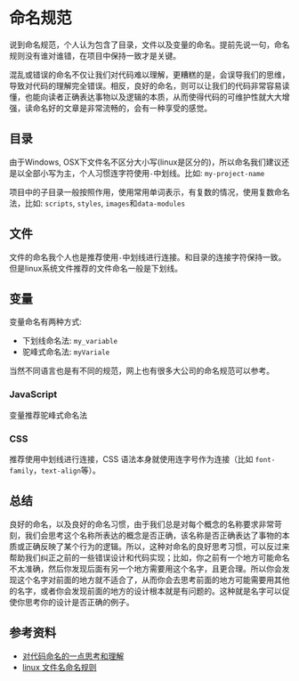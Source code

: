 # 命名规范
说到命名规范，个人认为包含了目录，文件以及变量的命名。提前先说一句，命名规则没有谁对谁错，在项目中保持一致才是关键。


混乱或错误的命名不仅让我们对代码难以理解，更糟糕的是，会误导我们的思维，导致对代码的理解完全错误。相反，良好的命名，则可以让我们的代码非常容易读懂，也能向读者正确表达事物以及逻辑的本质，从而使得代码的可维护性就大大增强，读命名好的文章是非常流畅的，会有一种享受的感觉。


## 目录
由于Windows, OSX下文件名不区分大小写(linux是区分的)，所以命名我们建议还是以全部小写为主，个人习惯连字符使用`-`中划线。比如: `my-project-name`

项目中的子目录一般按照作用，使用常用单词表示，有复数的情况，使用复数命名法，比如: `scripts`, `styles`, `images`和`data-modules`

## 文件
文件的命名我个人也是推荐使用`-`中划线进行连接。和目录的连接字符保持一致。但是linux系统文件推荐的文件命名一般是下划线。

## 变量
变量命名有两种方式:

- 下划线命名法: `my_variable`
- 驼峰式命名法: `myVariale`

当然不同语言也是有不同的规范，网上也有很多大公司的命名规范可以参考。

### JavaScript
变量推荐驼峰式命名法

### CSS
推荐使用中划线进行连接，CSS 语法本身就使用连字号作为连接（比如 `font-family`，`text-align`等）。

## 总结
良好的命名，以及良好的命名习惯，由于我们总是对每个概念的名称要求非常苛刻，我们会思考这个名称所表达的概念是否正确，该名称是否正确表达了事物的本质或正确反映了某个行为的逻辑。所以，这种对命名的良好思考习惯，可以反过来帮助我们纠正之前的一些错误设计和代码实现；比如，你之前有一个地方可能命名不太准确，然后你发现后面有另一个地方需要用这个名字，且更合理。所以你会发现这个名字对前面的地方就不适合了，从而你会去思考前面的地方可能需要用其他的名字，或者你会发现前面的地方的设计根本就是有问题的。这种就是名字可以促使你思考你的设计是否正确的例子。

## 参考资料
- [对代码命名的一点思考和理解](http://blog.jobbole.com/77051/)
- [linux 文件名命名规则](http://xu020408.blog.163.com/blog/static/26548920097209315756/)